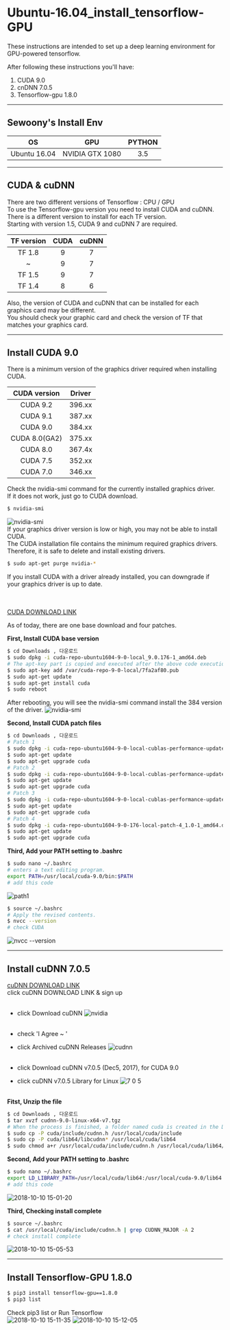# Ubuntu-16.04_install_tensorflow-GPU
These instructions are intended to set up a deep learning environment for GPU-powered tensorflow.

After following these instructions you'll have:
1. CUDA 9.0
2. cnDNN 7.0.5
3. Tensorflow-gpu 1.8.0

---

## Sewoony's Install Env<br>

| OS | GPU | PYTHON |
|:---:|:---:|:---:|
| Ubuntu 16.04 | NVIDIA GTX 1080 | 3.5 |

---




## CUDA & cuDNN<br>
There are two different versions of Tensorflow : CPU / GPU<br>
To use the Tensorflow-gpu version you need to install CUDA and cuDNN.<br>
There is a different version to install for each TF version.<br>
Starting with version 1.5, CUDA 9 and cuDNN 7 are required.<br>

| TF version | CUDA | cuDNN |
|:---:|:---:|:---:|
|TF 1.8|9|7|
|~|9|7|
|TF 1.5|9|7|
|TF 1.4|8|6|

Also, the version of CUDA and cuDNN that can be installed for each graphics card may be different.<br>
You should check your graphic card and check the version of TF that matches your graphics card.<br>

---




## Install CUDA 9.0<br>
There is a minimum version of the graphics driver required when installing CUDA.<br>

|   CUDA version   | Driver |
|:---:|:---:|
|CUDA 9.2|396.xx|
|CUDA 9.1|387.xx|
|CUDA 9.0|384.xx|
|CUDA 8.0(GA2)|375.xx|
|CUDA 8.0|367.4x|
|CUDA 7.5|352.xx|
|CUDA 7.0|346.xx|

Check the nvidia-smi command for the currently installed graphics driver.<br>
If it does not work, just go to CUDA download.

```bash
$ nvidia-smi
```

![nvidia-smi](https://user-images.githubusercontent.com/43063889/46713909-d7f1b180-cc93-11e8-8ffc-b675a83de3c3.png)<br>
If your graphics driver version is low or high, you may not be able to install CUDA.<br>
The CUDA installation file contains the minimum required graphics drivers.<br>
Therefore, it is safe to delete and install existing drivers.<br>

```bash
$ sudo apt-get purge nvidia-*
```

If you install CUDA with a driver already installed, you can downgrade if your graphics driver is up to date.<br><br><br>

[CUDA DOWNLOAD LINK](https://developer.nvidia.com/cuda-90-download-archive?target_os=Linux&target_arch=x86_64&target_distro=Ubuntu&target_version=1604&target_type=deblocal)

As of today, there are one base download and four patches.

__First, Install CUDA base version__

```bash
$ cd Downloads , 다운로드
$ sudo dpkg -i cuda-repo-ubuntu1604-9-0-local_9.0.176-1_amd64.deb
# The apt-key part is copied and executed after the above code execution.
$ sudo apt-key add /var/cuda-repo-9-0-local/7fa2af80.pub
$ sudo apt-get update
$ sudo apt-get install cuda
$ sudo reboot
```
After rebooting, you will see the nvidia-smi command install the 384 version of the driver.
![nvidia-smi](https://user-images.githubusercontent.com/43063889/46713909-d7f1b180-cc93-11e8-8ffc-b675a83de3c3.png)

__Second, Install CUDA patch files__

```bash
$ cd Downloads , 다운로드
# Patch 1
$ sudo dpkg -i cuda-repo-ubuntu1604-9-0-local-cublas-performance-update_1.0-1_amd64.deb
$ sudo apt-get update 
$ sudo apt-get upgrade cuda
# Patch 2
$ sudo dpkg -i cuda-repo-ubuntu1604-9-0-local-cublas-performance-update-2_1.0-1_amd64.deb
$ sudo apt-get update 
$ sudo apt-get upgrade cuda
# Patch 3
$ sudo dpkg -i cuda-repo-ubuntu1604-9-0-local-cublas-performance-update-3_1.0-1_amd64.deb
$ sudo apt-get update 
$ sudo apt-get upgrade cuda
# Patch 4
$ sudo dpkg -i cuda-repo-ubuntu1604-9-0-176-local-patch-4_1.0-1_amd64.deb
$ sudo apt-get update 
$ sudo apt-get upgrade cuda
```
__Third, Add your PATH setting to .bashrc__

```bash
$ sudo nano ~/.bashrc
# enters a text editing program.
export PATH=/usr/local/cuda-9.0/bin:$PATH
# add this code
```

![path1](https://user-images.githubusercontent.com/43063889/46714548-f60ce100-cc96-11e8-93b5-e30caba9ff54.png)

```bash
$ source ~/.bashrc
# Apply the revised contents.
$ nvcc --version
# check CUDA
```

![nvcc --version](https://user-images.githubusercontent.com/43063889/46714610-52700080-cc97-11e8-99df-b2c2a7fa24fc.png)

---


## Install cuDNN 7.0.5<br>
[cuDNN DOWNLOAD LINK](https://developer.nvidia.com/rdp/cudnn-archive)<br>
click cuDNN DOWNLOAD LINK & sign up<br><br>

- click Download cuDNN
![nvidia](https://user-images.githubusercontent.com/43063889/46715583-9fee6c80-cc9b-11e8-933f-98d8129777bd.png)<br><br>

- check 'I Agree ~ '
- click Archived cuDNN Releases
![cudnn](https://user-images.githubusercontent.com/43063889/46715771-610ce680-cc9c-11e8-8338-47a8e3003ca2.png)<br><br>

- click Download cuDNN v7.0.5 (Dec5, 2017), for CUDA 9.0
- click cuDNN v7.0.5 Library for Linux
![7 0 5](https://user-images.githubusercontent.com/43063889/46715802-813ca580-cc9c-11e8-9a56-8674dafd3aec.png)<br><br>

__Fitst, Unzip the file__
```bash
$ cd Downloads , 다운로드
$ tar xvzf cudnn-9.0-linux-x64-v7.tgz
# When the process is finished, a folder named cuda is created in the Downloads folder.
$ sudo cp -P cuda/include/cudnn.h /usr/local/cuda/include
$ sudo cp -P cuda/lib64/libcudnn* /usr/local/cuda/lib64
$ sudo chmod a+r /usr/local/cuda/include/cudnn.h /usr/local/cuda/lib64/libcudnn*
```

__Second, Add your PATH setting to .bashrc__
```bash
$ sudo nano ~/.bashrc
export LD_LIBRARY_PATH=/usr/local/cuda/lib64:/usr/local/cuda-9.0/lib64:$LD_LIBRARY_PATH
# add this code
```

![2018-10-10 15-01-20](https://user-images.githubusercontent.com/43063889/46716040-6454a200-cc9d-11e8-9898-94bf7201452c.png)

__Third, Checking install complete__

```bash
$ source ~/.bashrc
$ cat /usr/local/cuda/include/cudnn.h | grep CUDNN_MAJOR -A 2
# check install complete
```
![2018-10-10 15-05-53](https://user-images.githubusercontent.com/43063889/46716198-02486c80-cc9e-11e8-81cc-4b262e1e3c13.png)

---


## Install Tensorflow-GPU 1.8.0<br>
```bash
$ pip3 install tensorflow-gpu==1.8.0
$ pip3 list
```

Check pip3 list or Run Tensorflow<br>
![2018-10-10 15-11-35](https://user-images.githubusercontent.com/43063889/46716415-df6a8800-cc9e-11e8-9d15-1a668c28ee39.png)
![2018-10-10 15-12-05](https://user-images.githubusercontent.com/43063889/46716416-e1344b80-cc9e-11e8-96d6-86a582403c0f.png)
